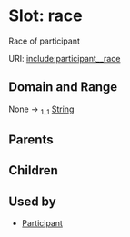 
# Slot: race


Race of participant

URI: [include:participant__race](https://w3id.org/include/participant__race)


## Domain and Range

None &#8594;  <sub>1..1</sub> [String](types/String.md)

## Parents


## Children


## Used by

 * [Participant](Participant.md)
